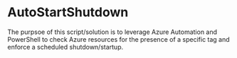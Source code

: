# AutoStartShutdown

The purpsoe of this script/solution is to leverage Azure Automation and PowerShell to check Azure resources for the presence of a specific tag and enforce a scheduled shutdown/startup. 
